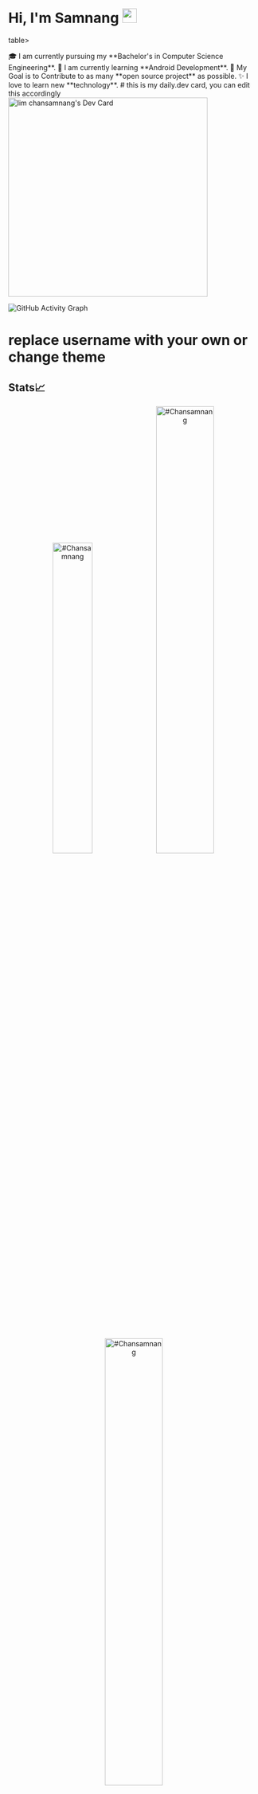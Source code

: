 # Hi, I'm Samnang <img src="https://github.com/TheDudeThatCode/TheDudeThatCode/blob/master/Assets/Hi.gif" width="29px">

table>
<tr>
  <td valign="center">
    🎓 I am currently pursuing my **Bachelor's in Computer Science Engineering**.
    🌱 I am currently learning **Android Development**.
    🎯 My Goal is to Contribute to as many **open source project** as possible.
    ✨ I love to learn new **technology**.
<td >
# this is my daily.dev card, you can edit this accordingly
   <a href="https://app.daily.dev/chansamnang"><img src="https://api.daily.dev/devcards/f7ad811c965a49588d98d9c7ec6dcfc2.png?r=avm" width="400" alt="lim chansamnang's Dev Card"/></a>
  </td>

</tr>
</table>


![GitHub Activity Graph](https://activity-graph.herokuapp.com/graph?username=Chansamnang&theme=dracula&hide_border=true)


# replace username with your own or change theme
## Stats📈
<p align="center">
<img width="40%" src="https://github-readme-stats.vercel.app/api/top-langs?username=Chansamnang&show_icons=true&theme=dracula&title_color=ff8000&text_color=ffffff&bg_color=6a6a6a&locale=en&layout=compact&hide_border=true" alt="#Chansamnang" /> 
<img width="48%" src="https://github-readme-stats.vercel.app/api?username=Chansamnang&show_icons=true&theme=dracula&title_color=ff8000&text_color=ffffff&bg_color=6a6a6a&locale=en&hide_border=true" alt="#Chansamnang" />
<img width="48%" src="https://github-readme-streak-stats.herokuapp.com/?user=Chansamnang&theme=highcontrast&hide_border=true" alt="#Chansamnang" />
</p>
